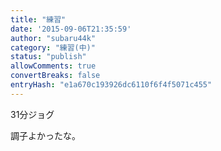 ```yaml
---
title: "練習"
date: '2015-09-06T21:35:59'
author: "subaru44k"
category: "練習(中)"
status: "publish"
allowComments: true
convertBreaks: false
entryHash: "e1a670c193926dc6110f6f4f5071c455"
---
```

31分ジョグ

調子よかったな。
